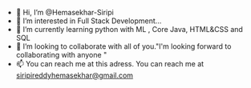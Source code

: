 - 👋 Hi, I’m @Hemasekhar-Siripi
- 👀 I’m interested in Full Stack Development...
- 🌱 I’m currently learning python with ML , Core Java, HTML&CSS and SQL
- 💞️ I’m looking to collaborate with all of you."I'm looking forward to collaborating with anyone "
- 📫 You can reach me at this adress. You can reach me at siripireddyhemasekhar@gmail.com

<!---
Hemasekhar-Siripi/Hemasekhar-Siripi is a ✨ special ✨ repository because its `README.md` (this file) appears on your GitHub profile.
You can click the Preview link to take a look at your changes.
--->
